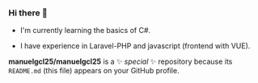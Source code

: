 ### Hi there 👋

- I'm currently learning the basics of C#.

- I have experience in Laravel-PHP and javascript (frontend with VUE).

**manuelgcl25/manuelgcl25** is a ✨ _special_ ✨ repository because its `README.md` (this file) appears on your GitHub profile.

